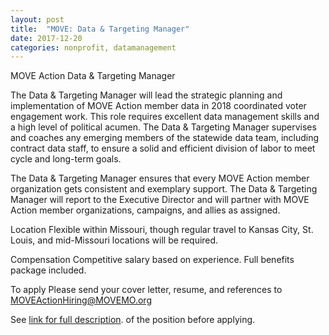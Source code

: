 ```yaml
---
layout: post
title:  "MOVE: Data & Targeting Manager"
date: 2017-12-20
categories: nonprofit, datamanagement
---
```

MOVE Action Data & Targeting Manager

The Data & Targeting Manager will lead the strategic planning and implementation of MOVE Action member data in 2018 coordinated voter engagement work. This role requires excellent data management skills and a high level of political acumen. The Data & Targeting Manager supervises and coaches any emerging members of the statewide data team, including contract data staff, to ensure a solid and efficient division of labor to meet cycle and long-term goals.

The Data & Targeting Manager ensures that every MOVE Action member organization gets
consistent and exemplary support. The Data & Targeting Manager will report to the Executive Director and will partner with MOVE Action member organizations, campaigns, and allies as assigned.

Location
Flexible within Missouri, though regular travel to Kansas City, St. Louis, and mid-Missouri locations will be required.

Compensation
Competitive salary based on experience. Full benefits package included.

To apply
Please send your cover letter, resume, and references to MOVEActionHiring@MOVEMO.org

See [link for full description](http://www.hiredupmissouri.org/sites/default/files/Data%20%26%20Targeting%20Manager%20-%20MOVE%20Action%20Public%20Job%20Posting.pdf).
 of the position before applying.

